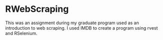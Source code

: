 # RWebScraping

This was an assignment during my graduate program used as an introduction to web scraping. I used IMDB to create a program using rvest and RSelenium.

